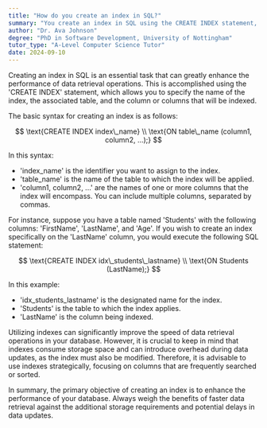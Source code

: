```yaml
---
title: "How do you create an index in SQL?"
summary: "You create an index in SQL using the CREATE INDEX statement, specifying the index name and the table and column names."
author: "Dr. Ava Johnson"
degree: "PhD in Software Development, University of Nottingham"
tutor_type: "A-Level Computer Science Tutor"
date: 2024-09-10
---
```


Creating an index in SQL is an essential task that can greatly enhance the performance of data retrieval operations. This is accomplished using the 'CREATE INDEX' statement, which allows you to specify the name of the index, the associated table, and the column or columns that will be indexed.

The basic syntax for creating an index is as follows:

$$
\text{CREATE INDEX index\_name} \\
\text{ON table\_name (column1, column2, ...);}
$$

In this syntax:
- 'index_name' is the identifier you want to assign to the index.
- 'table_name' is the name of the table to which the index will be applied.
- 'column1, column2, ...' are the names of one or more columns that the index will encompass. You can include multiple columns, separated by commas.

For instance, suppose you have a table named 'Students' with the following columns: 'FirstName', 'LastName', and 'Age'. If you wish to create an index specifically on the 'LastName' column, you would execute the following SQL statement:

$$
\text{CREATE INDEX idx\_students\_lastname} \\
\text{ON Students (LastName);}
$$

In this example:
- 'idx_students_lastname' is the designated name for the index.
- 'Students' is the table to which the index applies.
- 'LastName' is the column being indexed.

Utilizing indexes can significantly improve the speed of data retrieval operations in your database. However, it is crucial to keep in mind that indexes consume storage space and can introduce overhead during data updates, as the index must also be modified. Therefore, it is advisable to use indexes strategically, focusing on columns that are frequently searched or sorted.

In summary, the primary objective of creating an index is to enhance the performance of your database. Always weigh the benefits of faster data retrieval against the additional storage requirements and potential delays in data updates.
    